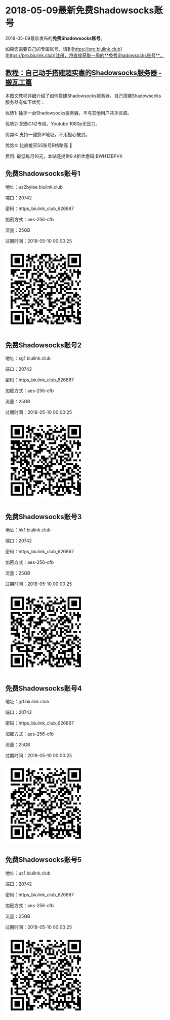 # 2018-05-09最新**免费Shadowsocks账号**

2018-05-09最新发布的**免费Shadowsocks账号**。

如果您需要自己的专属账号，请到[https://pro.biulink.club](https://pro.biulink.club)注册，将直接获取一周的**免费Shadowsocks账号**。

## [教程：自己动手搭建超实惠的Shadowsocks服务器 - 搬瓦工篇](https://github.com/Biulink/ShadowsocksTutorials/blob/master/%E6%95%99%E6%82%A8%E8%87%AA%E5%B7%B1%E5%8A%A8%E6%89%8B%E6%90%AD%E5%BB%BA%E8%B6%85%E5%AE%9E%E6%83%A0%E7%9A%84Shadowsocks%E6%9C%8D%E5%8A%A1%E5%99%A8%20-%20%E6%90%AC%E7%93%A6%E5%B7%A5%E7%AF%87.md)
  
  本图文教程详细介绍了如何搭建Shadowsocks服务器。自己搭建Shadowsocks服务器有如下优势：

  优势1: 独享一台Shadowsocks服务器，不与其他用户共享资源。

  优势2: 配备CN2专线，Youtube 1080p无压力。

  优势3: 支持一键换IP地址，不用担心被封。

  优势4: 比直接买SS账号B格略高 🙂

  费用: 最低每月16元，本站还提供9.4折优惠码:BWH1ZBPVK  
## 免费Shadowsocks账号1

地址：us2bylee.biulink.club

端口：20742

密码：https_biulink_club_626867

加密方式：aes-256-cfb

流量：25GB

过期时间：2018-05-10 00:00:25

![免费Shadowsocks账号](../qrcode/78254775-273d-4d2f-8492-b62b9dcdcf09.png)

## 免费Shadowsocks账号2

地址：sg1.biulink.club

端口：20742

密码：https_biulink_club_626867

加密方式：aes-256-cfb

流量：25GB

过期时间：2018-05-10 00:00:25

![免费Shadowsocks账号](../qrcode/7a4baac8-b2c9-4635-ac81-41b33f07ecde.png)

## 免费Shadowsocks账号3

地址：hk1.biulink.club

端口：20742

密码：https_biulink_club_626867

加密方式：aes-256-cfb

流量：25GB

过期时间：2018-05-10 00:00:25

![免费Shadowsocks账号](../qrcode/c492b7f4-86bb-4d94-918e-226015d35824.png)

## 免费Shadowsocks账号4

地址：jp1.biulink.club

端口：20742

密码：https_biulink_club_626867

加密方式：aes-256-cfb

流量：25GB

过期时间：2018-05-10 00:00:25

![免费Shadowsocks账号](../qrcode/074276de-838f-47ea-88c5-c910be321007.png)

## 免费Shadowsocks账号5

地址：us1.biulink.club

端口：20742

密码：https_biulink_club_626867

加密方式：aes-256-cfb

流量：25GB

过期时间：2018-05-10 00:00:25

![免费Shadowsocks账号](../qrcode/62cff68c-5e6d-44a2-b76f-569c193cce36.png)

